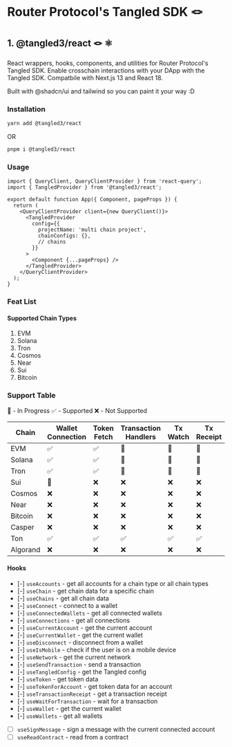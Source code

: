 # Router Protocol's Tangled SDK 🪢

## 1. @tangled3/react 🪢 ⚛️

React wrappers, hooks, components, and utilities for Router Protocol's Tangled SDK.
Enable crosschain interactions with your DApp with the Tangled SDK. Compatbile with Next.js 13 and React 18.

Built with @shadcn/ui and tailwind so you can paint it your way :D

### Installation

```sh
yarn add @tangled3/react
```

OR

```sh
pnpm i @tangled3/react
```

### Usage

```tsx
import { QueryClient, QueryClientProvider } from 'react-query';
import { TangledProvider } from '@tangled3/react';

export default function App({ Component, pageProps }) {
  return (
    <QueryClientProvider client={new QueryClient()}>
      <TangledProvider
        config={{
          projectName: 'multi chain project',
          chainConfigs: {},
          // chains
        }}
      >
        <Component {...pageProps} />
      </TangledProvider>
    </QueryClientProvider>
  );
}
```

### Feat List

#### Supported Chain Types

1. EVM
2. Solana
3. Tron
4. Cosmos
5. Near
6. Sui
7. Bitcoin

### Support Table

:small_orange_diamond: - In Progress
:white_check_mark: - Supported
:x: - Not Supported

| Chain    | Wallet Connection      | Token Fetch        | Transaction Handlers   | Tx Watch               | Tx Receipt             |
| -------- | ---------------------- | ------------------ | ---------------------- | ---------------------- | ---------------------- |
| EVM      | :white_check_mark:     | :white_check_mark: | :small_orange_diamond: | :small_orange_diamond: | :small_orange_diamond: |
| Solana   | :white_check_mark:     | :white_check_mark: | :small_orange_diamond: | :small_orange_diamond: | :small_orange_diamond: |
| Tron     | :white_check_mark:     | :white_check_mark: | :small_orange_diamond: | :small_orange_diamond: | :small_orange_diamond: |
| Sui      | :small_orange_diamond: | :x:                | :x:                    | :x:                    | :x:                    |
| Cosmos   | :x:                    | :x:                | :x:                    | :x:                    | :x:                    |
| Near     | :x:                    | :x:                | :x:                    | :x:                    | :x:                    |
| Bitcoin  | :x:                    | :x:                | :x:                    | :x:                    | :x:                    |
| Casper   | :x:                    | :x:                | :x:                    | :x:                    | :x:                    |
| Ton      | :white_check_mark:     | :white_check_mark: | :white_check_mark:     | :white_check_mark:     | :white_check_mark:     |
| Algorand | :x:                    | :x:                | :x:                    | :x:                    | :x:                    |

#### Hooks

- [-] `useAccounts` - get all accounts for a chain type or all chain types
- [-] `useChain` - get chain data for a specific chain
- [-] `useChains` - get all chain data
- [-] `useConnect` - connect to a wallet
- [-] `useConnectedWallets` - get all connected wallets
- [-] `useConnections` - get all connections
- [-] `useCurrentAccount` - get the current account
- [-] `useCurrentWallet` - get the current wallet
- [-] `useDisconnect` - disconnect from a wallet
- [-] `useIsMobile` - check if the user is on a mobile device
- [-] `useNetwork` - get the current network
- [-] `useSendTransaction` - send a transaction
- [-] `useTangledConfig` - get the Tangled config
- [-] `useToken` - get token data
- [-] `useTokenForAccount` - get token data for an account
- [-] `useTransactionReceipt` - get a transaction receipt
- [-] `useWaitForTransaction` - wait for a transaction
- [-] `useWallet` - get the current wallet
- [-] `useWallets` - get all wallets
<!-- todo -->
- [ ] `useSignMessage` - sign a message with the current connected account
- [ ] `useReadContract` - read from a contract
